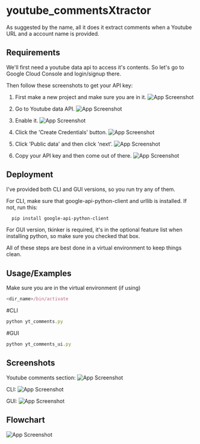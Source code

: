# youtube_commentsXtractor

As suggested by the name, all it does it extract comments when a Youtube URL and a account name is provided.
## Requirements

We'll first need a youtube data api to access it's contents.
So let's go to Google Cloud Console and login/signup there.

Then follow these screenshots to get your API key:

1. First make a new project and make sure you are in it.
![App Screenshot](https://github.com/BrutalBotX/youtube_commentsXtractor/blob/main/Screenshot/Screenshot%202023-12-12%20115105.png?raw=true)

2. Go to Youtube data API.
![App Screenshot](https://github.com/BrutalBotX/youtube_commentsXtractor/blob/main/Screenshot/Screenshot%202023-12-12%20120033.png?raw=true)

3. Enable it.
![App Screenshot](https://github.com/BrutalBotX/youtube_commentsXtractor/blob/main/Screenshot/Screenshot%202023-12-12%20120213.png?raw=true)

4. Click the 'Create Credentials' button.
![App Screenshot](https://github.com/BrutalBotX/youtube_commentsXtractor/blob/main/Screenshot/Screenshot%202023-12-12%20120306.png?raw=true)

5. Click 'Public data' and then click 'next'.
![App Screenshot](https://github.com/BrutalBotX/youtube_commentsXtractor/blob/main/Screenshot/Screenshot%202023-12-12%20120337.png?raw=true)

6. Copy your API key and then come out of there.
![App Screenshot](https://github.com/BrutalBotX/youtube_commentsXtractor/blob/main/Screenshot/Screenshot%202023-12-12%20120422.png?raw=true)


    
## Deployment

I've provided both CLI and GUI versions, so you run try any of them.

For CLI, make sure that google-api-python-client and urllib is installed. If not, run this:
```bash
  pip install google-api-python-client

```

For GUI version, tkinker is required, it's in the optional feature list when installing python, so make sure you checked that box.

All of these steps are best done in a virtual environment to keep things clean.


## Usage/Examples

Make sure you are in the virtual environment (if using)
```javascript
<dir_name>/bin/activate
```

#CLI
```javascript
python yt_comments.py
```

#GUI
```javascript
python yt_comments_ui.py
```
## Screenshots

Youtube comments section:
![App Screenshot](https://github.com/BrutalBotX/youtube_commentsXtractor/blob/main/Screenshot/Screenshot%202023-12-12%20124923.png?raw=true)

CLI: 
![App Screenshot](https://github.com/BrutalBotX/youtube_commentsXtractor/blob/main/Screenshot/Screenshot%202023-12-12%20124606.png?raw=true)

GUI:
![App Screenshot](https://github.com/BrutalBotX/youtube_commentsXtractor/blob/main/Screenshot/Screenshot%202023-12-12%20124724.png?raw=true)

## Flowchart

![App Screenshot](https://github.com/BrutalBotX/youtube_commentsXtractor/blob/main/Screenshot/Untitled%20Diagram.drawio.png?raw=true)
